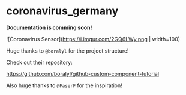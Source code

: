 # coronavirus_germany

**Documentation is comming soon!**

![Coronavirus Sensor](https://i.imgur.com/2GQ6LWy.png | width=100)

Huge thanks to `@boralyl` for the project structure!

Check out their repository:

https://github.com/boralyl/github-custom-component-tutorial

Also huge thanks to `@FaserF` for the inspiration!
